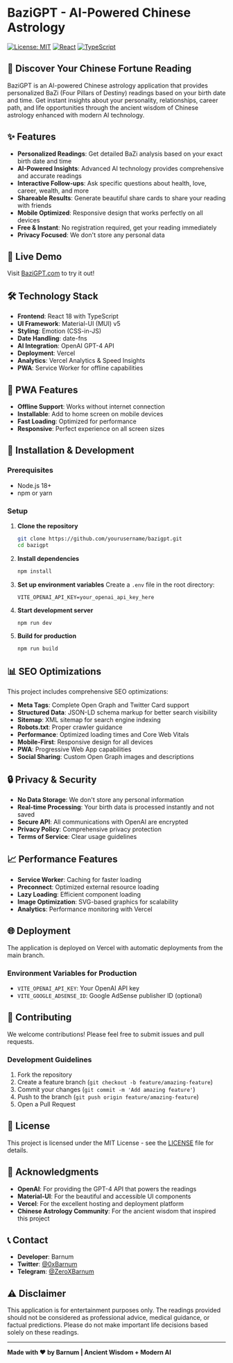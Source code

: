 # BaziGPT - AI-Powered Chinese Astrology

[![License: MIT](https://img.shields.io/badge/License-MIT-yellow.svg)](https://opensource.org/licenses/MIT)
[![React](https://img.shields.io/badge/React-18.2.0-blue.svg)](https://reactjs.org/)
[![TypeScript](https://img.shields.io/badge/TypeScript-5.3.3-blue.svg)](https://www.typescriptlang.org/)

## 🌟 Discover Your Chinese Fortune Reading

BaziGPT is an AI-powered Chinese astrology application that provides personalized BaZi (Four Pillars of Destiny) readings based on your birth date and time. Get instant insights about your personality, relationships, career path, and life opportunities through the ancient wisdom of Chinese astrology enhanced with modern AI technology.

## ✨ Features

- **Personalized Readings**: Get detailed BaZi analysis based on your exact birth date and time
- **AI-Powered Insights**: Advanced AI technology provides comprehensive and accurate readings
- **Interactive Follow-ups**: Ask specific questions about health, love, career, wealth, and more
- **Shareable Results**: Generate beautiful share cards to share your reading with friends
- **Mobile Optimized**: Responsive design that works perfectly on all devices
- **Free & Instant**: No registration required, get your reading immediately
- **Privacy Focused**: We don't store any personal data

## 🚀 Live Demo

Visit [BaziGPT.com](https://bazigpt.com) to try it out!

## 🛠️ Technology Stack

- **Frontend**: React 18 with TypeScript
- **UI Framework**: Material-UI (MUI) v5
- **Styling**: Emotion (CSS-in-JS)
- **Date Handling**: date-fns
- **AI Integration**: OpenAI GPT-4 API
- **Deployment**: Vercel
- **Analytics**: Vercel Analytics & Speed Insights
- **PWA**: Service Worker for offline capabilities

## 📱 PWA Features

- **Offline Support**: Works without internet connection
- **Installable**: Add to home screen on mobile devices
- **Fast Loading**: Optimized for performance
- **Responsive**: Perfect experience on all screen sizes

## 🔧 Installation & Development

### Prerequisites

- Node.js 18+ 
- npm or yarn

### Setup

1. **Clone the repository**
   ```bash
   git clone https://github.com/yourusername/bazigpt.git
   cd bazigpt
   ```

2. **Install dependencies**
   ```bash
   npm install
   ```

3. **Set up environment variables**
   Create a `.env` file in the root directory:
   ```env
   VITE_OPENAI_API_KEY=your_openai_api_key_here
   ```

4. **Start development server**
   ```bash
   npm run dev
   ```

5. **Build for production**
   ```bash
   npm run build
   ```

## 📊 SEO Optimizations

This project includes comprehensive SEO optimizations:

- **Meta Tags**: Complete Open Graph and Twitter Card support
- **Structured Data**: JSON-LD schema markup for better search visibility
- **Sitemap**: XML sitemap for search engine indexing
- **Robots.txt**: Proper crawler guidance
- **Performance**: Optimized loading times and Core Web Vitals
- **Mobile-First**: Responsive design for all devices
- **PWA**: Progressive Web App capabilities
- **Social Sharing**: Custom Open Graph images and descriptions

## 🔒 Privacy & Security

- **No Data Storage**: We don't store any personal information
- **Real-time Processing**: Your birth data is processed instantly and not saved
- **Secure API**: All communications with OpenAI are encrypted
- **Privacy Policy**: Comprehensive privacy protection
- **Terms of Service**: Clear usage guidelines

## 📈 Performance Features

- **Service Worker**: Caching for faster loading
- **Preconnect**: Optimized external resource loading
- **Lazy Loading**: Efficient component loading
- **Image Optimization**: SVG-based graphics for scalability
- **Analytics**: Performance monitoring with Vercel

## 🌐 Deployment

The application is deployed on Vercel with automatic deployments from the main branch.

### Environment Variables for Production

- `VITE_OPENAI_API_KEY`: Your OpenAI API key
- `VITE_GOOGLE_ADSENSE_ID`: Google AdSense publisher ID (optional)

## 🤝 Contributing

We welcome contributions! Please feel free to submit issues and pull requests.

### Development Guidelines

1. Fork the repository
2. Create a feature branch (`git checkout -b feature/amazing-feature`)
3. Commit your changes (`git commit -m 'Add amazing feature'`)
4. Push to the branch (`git push origin feature/amazing-feature`)
5. Open a Pull Request

## 📄 License

This project is licensed under the MIT License - see the [LICENSE](LICENSE) file for details.

## 🙏 Acknowledgments

- **OpenAI**: For providing the GPT-4 API that powers the readings
- **Material-UI**: For the beautiful and accessible UI components
- **Vercel**: For the excellent hosting and deployment platform
- **Chinese Astrology Community**: For the ancient wisdom that inspired this project

## 📞 Contact

- **Developer**: Barnum
- **Twitter**: [@0xBarnum](https://twitter.com/0xBarnum)
- **Telegram**: [@ZeroXBarnum](https://t.me/ZeroXBarnum)

## ⚠️ Disclaimer

This application is for entertainment purposes only. The readings provided should not be considered as professional advice, medical guidance, or factual predictions. Please do not make important life decisions based solely on these readings.

---

**Made with ❤️ by Barnum | Ancient Wisdom + Modern AI**
